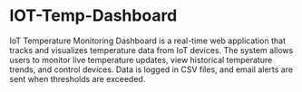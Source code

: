 # IOT-Temp-Dashboard
IoT Temperature Monitoring Dashboard is a real-time web application that tracks and visualizes temperature data from IoT devices. The system allows users to monitor live temperature updates, view historical temperature trends, and control devices. Data is logged in CSV files, and email alerts are sent when thresholds are exceeded.
